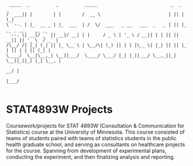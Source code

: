 ```

 _____  _          _          _____                            _  _    _               
/  ___|| |        | |        /  __ \                          | || |  (_)              
\ `--. | |_  __ _ | |_  ___  | /  \/  ___   _ __   ___  _   _ | || |_  _  _ __    __ _ 
 `--. \| __|/ _` || __|/ __| | |     / _ \ | '_ \ / __|| | | || || __|| || '_ \  / _` |
/\__/ /| |_| (_| || |_ \__ \ | \__/\| (_) || | | |\__ \| |_| || || |_ | || | | || (_| |
\____/  \__|\__,_| \__||___/  \____/ \___/ |_| |_||___/ \__,_||_| \__||_||_| |_| \__, |
                                                                                  __/ |
                                                                                 |___/ 
       
```


# STAT4893W Projects

Coursework/projects for STAT 4893W (Consultation & Communication for Statistics) course at the University of Minnesota. This course consisted of teams of students paired with teams of statistics students in the public health graduate school, and serving as consultants on healthcare projects for the course. Spanning from development of experimental plans, conducting the experiment, and then finalizing analysis and reporting.
